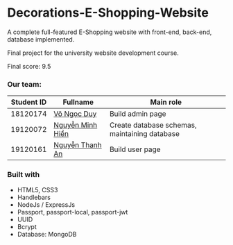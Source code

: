 # Decorations-E-Shopping-Website

A complete full-featured E-Shopping website with front-end, back-end, database implemented.

Final project for the university website development course.

Final score: 9.5

### Our team:

| Student ID   | Fullname           |Main role|
|--------|------------------|----|
|18120174| [Võ Ngọc Duy](https://github.com/vnd3006) |Build admin page|
|19120072| [Nguyễn Minh Hiển](https://github.com/nmhien2605) |Create database schemas, maintaining database|
|19120161| [Nguyễn Thanh An](https://github.com/thanhanofhcmus)   |Build user page|


### Built with

- HTML5, CSS3
- Handlebars
- NodeJs / ExpressJs
- Passport, passport-local, passport-jwt
- UUID
- Bcrypt
- Database: MongoDB
